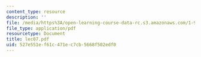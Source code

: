 ```yaml
---
content_type: resource
description: ''
file: /media/https%3A/open-learning-course-data-rc.s3.amazonaws.com/1-978-from-nano-to-macro-introduction-to-atomistic-modeling-techniques-january-iap-2007/527e551ef61c471ec7cb5668f502edf0_lec07.pdf
file_type: application/pdf
resourcetype: Document
title: lec07.pdf
uid: 527e551e-f61c-471e-c7cb-5668f502edf0
---
```

